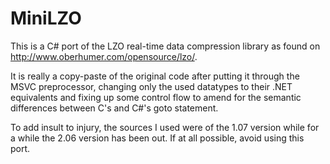 MiniLZO
=======
This is a C# port of the LZO real-time data compression library as found on http://www.oberhumer.com/opensource/lzo/.

It is really a copy-paste of the original code after putting it through the MSVC preprocessor,
changing only the used datatypes to their .NET equivalents and fixing up some control flow to
amend for the semantic differences between C's and C#'s goto statement.

To add insult to injury, the sources I used were of the 1.07 version while for a while the 2.06 
version has been out. If at all possible, avoid using this port.
